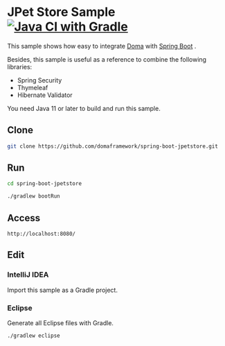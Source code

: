 JPet Store Sample [![Java CI with Gradle](https://github.com/domaframework/spring-boot-jpetstore/workflows/Java%20CI%20with%20Gradle/badge.svg)](https://github.com/domaframework/spring-boot-jpetstore/actions?query=workflow%3A%22Java+CI+with+Gradle%22)
===================================================================================

This sample shows how easy to integrate [Doma][doma] with  [Spring Boot][spring-boot] .

Besides, this sample is useful as a reference to combine the following libraries:

- Spring Security 
- Thymeleaf
- Hibernate Validator

You need Java 11 or later to build and run this sample.

Clone
--------

```sh
git clone https://github.com/domaframework/spring-boot-jpetstore.git
```

Run
--------

```sh
cd spring-boot-jpetstore
```

```sh
./gradlew bootRun
```

Access
--------

```
http://localhost:8080/
```

Edit
--------

### IntelliJ IDEA

Import this sample as a Gradle project.

### Eclipse

Generate all Eclipse files with Gradle.

```sh
./gradlew eclipse
```

[doma]: https://github.com/domaframework/doma
[spring-boot]: https://github.com/spring-projects/spring-boot

